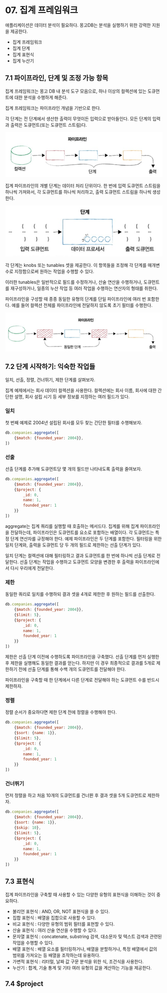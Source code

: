 # 07. 집계 프레임워크

애플리케이션은 데이터 분석이 필요하다. 몽고DB는 분석을 실행하기 위한 강력한 지원을 제공한다.

* 집계 프레임워크
* 집계 단계
* 집계 표현식
* 집계 누산기



## 7.1 파이프라인, 단계 및 조정 가능 항목

집계 프레임워크는 몽고 DB 내 분석 도구 모음으로, 하나 이상의 컬렉션에 있는 도큐먼트에 대한 분석을 수행하게 해준다.

집계 프레임워크는 파이프라인 개념을 기반으로 한다.

각 단계는 전 단계에서 생산한 출력이 무엇이든 입력으로 받아들인다. 모든 단계의 입력과 출력은 도큐먼트(또는 도큐먼트 스트림)다.

![image-20220416154501183](../images/image-20220416154501183.png)



집계 파이프라인의 개별 단계는 데이터 처리 단위이다. 한 번에 입력 도큐먼트 스트림을 하나씩 가져와서, 각 도큐먼트를 하나씩 처리하고, 출력 도큐먼트 스트림을 하나씩 생성한다.

![image-20220416160135106](../images/image-20220416160135106.png)



각 단계는 knobs 또는 tunables 셋을 제공한다. 이 항목들을 조정해 각 단계를 매개변수로 지정함으로써 원하는 작업을 수행할 수 있다. 

이러한 tunables은 일반적으로 필드를 수정하거나, 산술 연산을 수행하거나, 도큐먼트를 재구성하거나, 일종의 누산 작업 등 여러 작업을 수행하는 연산자의 형태를 취한다.

파이프라인을 구성할 때 종종 동일한 유형의 단계를 단일 파이프라인에 여러 번 포함한다. 예를 들어 컬렉션 전체를 파이프라인에 전달하지 않도록 초기 필터를 수행한다.

![image-20220416160628762](../images/image-20220416160628762.png)



## 7.2 단계 시작하기: 익숙한 작업들

일치, 선출, 정렬, 건너뛰기, 제한 단계를 살펴보자.

집계 예제에서는 회사 데이터 컬렉션을 사용한다. 컬렉션에는 회사 이름, 회사에 대한 간단한 설명, 회사 설립 시기 등 세부 정보를 지정하는 여러 필드가 있다.

### 일치

첫 번째 예제로 2004년 설립된 회사를 모두 찾는 간단한 필터를 수행해보자.

``` javascript
db.companies.aggregate([
    {$match: {founded_year: 2004}},
])
```



### 선출

선출 단계를 추가해 도큐먼트당 몇 개의 필드만 나타내도록 출력을 줄여보자.

``` javascript
db.companies.aggregate([
    {$match: {founded_year: 2004}},
    {$project: {
        _id: 0,
        name: 1,
        founded_year: 1
    }}
])
```



aggregate는 집계 쿼리를 실행할 때 호출하는 메서드다. 집계를 위해 집계 파이프라인을 전달하는데, 파이프라인은 도큐먼트를 요소로 포함하는 배열이다. 각 도큐먼트는 특정 단계 연산자를 규정해야 한다. 예제 파이프라인은 두 단계를 포함한다. 필터링을 위한 일치 단계와, 출력을 도큐먼트 당 두 개의 필드로 제한하는 선출 단계가 있다.

일치 단계는 컬렉션에 대해 필터링하고 결과 도큐먼트를 한 번에 하나씩 선출 단계로 전달한다. 선출 단계는 작업을 수행하고 도큐먼트 모양을 변경한 후 출력을 파이프라인에서 다시 우리에게 전달한다.



### 제한

동일한  쿼리로 일치를 수행하되 결과 셋을 4개로 제한한 후 원하는 필드를 선출한다.

``` javascript
db.companies.aggregate([
    {$match: {founded_year: 2004}},
    {$limit: 5},
    {$project: {
        _id: 0,
        name: 1,
        founded_year: 1
    }}
])
```



제한은 선출 단계 이전에 수행하도록 파이프라인을 구축했다. 선출 단계를 먼저 실행한 후 제한을 실행해도 동일한 결과를 얻는다. 하지만 이 경우 최종적으로 결과를 5개로 제한하기 전에 선출 단계를 통해 수백 개의 도큐먼트를 전달해야 한다.

파이프라인을 구축할 때 한 단계에서 다른 단계로 전달해야 하는 도큐먼트 수를 반드시 제한하자.



### 정렬

정렬 순서가 중요하다면 제한 단계 전에 정렬을 수행해야 한다. 

``` javascript
db.companies.aggregate([
    {$match: {founded_year: 2004}},
    {$sort: {name: 1}},
    {$limit: 5},
    {$project: {
        _id: 0,
        name: 1,
        founded_year: 1
    }}
])
```



### 건너뛰기

먼저 정렬을 하고 처음 10개의 도큐먼트를 건너뛴 후 결과 셋을 5개 도큐먼트로 제한하자.

```javascript
db.companies.aggregate([
    {$match: {founded_year: 2004}},
    {$sort: {name: 1}},
    {$skip: 10},
    {$limit: 5},
    {$project: {
        _id: 0,
        name: 1,
        founded_year: 1
    }}
])
```





## 7.3 표현식

집계 파이프라인을 구축할 때 사용할 수 있는 다양한 유형의 표현식을 이해하는 것이 중요하다.

* 불리언 표현식 : AND, OR, NOT 표현식을 쓸 수 있다.
* 집합 표현식 : 배열을 집합으로 사용할 수 있다.
* 비교 표현식 : 다양한 유형의 범위 필터를 표현할 수 있다.
* 산술 표현식 : 여러 산술 연산을 수행할 수 있다.
* 문자열 표현식 : concatenate, substring 검색, 대소문자 및 텍스트 검색과 관련된 작업을 수행할 수 있다.
* 배열 표현식 : 배열 요소를 필터링하거나, 배열을 분할하거나, 특정 배열에서 값의 범위를 가져오는 등 배열을 조작하는데 유용하다.
* 가변적 표현식 : 리터럴, 날짜 값 구문 분석을 위한 식, 조건식을 사용한다.
* 누산기 : 합계, 기술 통계 및 기타 여러 유형의 값을 계산하는 기능을 제공한다.



## 7.4 $project

